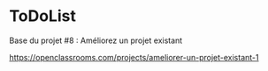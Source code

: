 ToDoList
========

Base du projet #8 : Améliorez un projet existant

<https://openclassrooms.com/projects/ameliorer-un-projet-existant-1>
